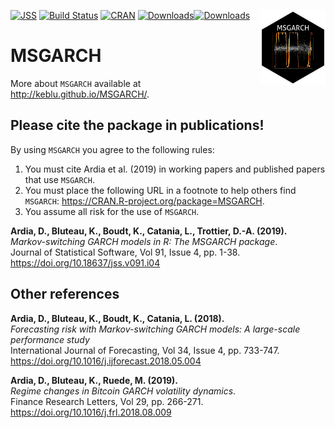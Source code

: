 [![JSS](https://img.shields.io/badge/JSS-10.18637%2Fjss.v091.i04-brightgreen)](https://doi.org/10.18637/jss.v091.i04)
[![Build Status](https://travis-ci.org/keblu/MSGARCH.svg?branch=master)](https://travis-ci.org/keblu/MSGARCH)
[![CRAN](http://www.r-pkg.org/badges/version/MSGARCH)](https://cran.r-project.org/package=MSGARCH) [![Downloads](http://cranlogs.r-pkg.org/badges/MSGARCH?color=brightgreen)](http://www.r-pkg.org/pkg/MSGARCH)[![Downloads](http://cranlogs.r-pkg.org/badges/grand-total/MSGARCH?color=brightgreen)](http://www.r-pkg.org/pkg/MSGARCH)
<a href='http://keblu.github.io/MSGARCH/'><img src='hexmsgarch_small.png' align="right"  height="120"/></a>
 
# MSGARCH

More about `MSGARCH` available at http://keblu.github.io/MSGARCH/.

## Please cite the package in publications!

By using `MSGARCH` you agree to the following rules: 

1) You must cite Ardia et al. (2019) in working papers and published papers that use `MSGARCH`.
2) You must place the following URL in a footnote to help others find `MSGARCH`: https://CRAN.R-project.org/package=MSGARCH. 
3) You assume all risk for the use of `MSGARCH`.

**Ardia, D., Bluteau, K., Boudt, K., Catania, L., Trottier, D.-A. (2019).**  
*Markov-switching GARCH models in R: The MSGARCH package</em>.*  
Journal of Statistical Software, Vol 91, Issue 4, pp. 1-38.  
https://doi.org/10.18637/jss.v091.i04

## Other references

**Ardia, D., Bluteau, K., Boudt, K., Catania, L. (2018).**  
*Forecasting risk with Markov-switching GARCH models: A large-scale performance study*  
International Journal of Forecasting, Vol 34, Issue 4, pp. 733-747.                                             
https://doi.org/10.1016/j.ijforecast.2018.05.004

**Ardia, D., Bluteau, K., Ruede, M. (2019).**  
*Regime changes in Bitcoin GARCH volatility dynamics</em>.*  
Finance Research Letters, Vol 29, pp. 266-271.                                       
https://doi.org/10.1016/j.frl.2018.08.009
